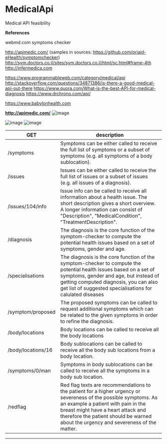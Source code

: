 # MedicalApi
Medical API feasibility

<B>References</B>

webmd.com
symptoms checker

http://apimedic.com/ (samples in sources: https://github.com/priaid-eHealth/symptomchecker)
http://sym.doctors.co.il/sites/sym.doctors.co.il/html/sc.html#frame-4th
http://infermedica.com

https://www.programmableweb.com/category/medical/api
http://stackoverflow.com/questions/34871386/is-there-a-good-medical-api-out-there
https://www.quora.com/What-is-the-best-API-for-medical-diagnosis
https://www.drchrono.com/api/

https://www.babylonhealth.com

**http://apimedic.com/**
![image](https://cloud.githubusercontent.com/assets/1849690/22407188/6a6a6370-e66a-11e6-9c4f-29fb99879bc6.png)

![image](https://cloud.githubusercontent.com/assets/1849690/22407517/833e35e2-e670-11e6-818c-e3b54c507f90.png)
![image](https://cloud.githubusercontent.com/assets/1849690/22407518/89af0f3c-e670-11e6-8ba9-f8d1363a1e28.png)

GET|description
----|-------------
/symptoms | Symptoms can be either called to receive the full list of symptoms or a subset of symptoms (e.g. all symptoms of a body sublocation).
/issues | Issues can be either called to receive the full list of issues or a subset of issues (e.g. all issues of a diagnosis).
/issues/104/info | Issue info can be called to receive all information about a health issue. The short description gives a short overview. A longer information can consist of "Description", "MedicalCondition", "TreatmentDescription".
/diagnosis | The diagnosis is the core function of the symptom-checker to compute the potential health issues based on a set of symptoms, gender and age.
/specialisations | The diagnosis is the core function of the symptom-checker to compute the potential health issues based on a set of symptoms, gender and age, but instead of getting computed diagnosis, you can also get list of suggested specialisations for calulated diseases
/symptom/proposed | The proposed symptoms can be called to request additional symptoms which can be related to the given symptoms in order to refine the diagnosis.
/body/locations | Body locations can be called to receive all the body locations
/body/locations/16 | Body sublocations can be called to receive all the body sub locations from a body location.
/symptoms/0/man | Symptoms in body sublocations can be called to receive all the symptoms in a body sub location.
/redflag | Red flag texts are recommendations to the patient for a higher urgency or severeness of the possible symptoms. As an example a patient with pain in the breast might have a heart attack and therefore the patient should be warned about the urgency and severeness of the matter.
------------
